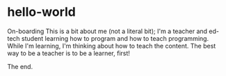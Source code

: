 # hello-world
On-boarding 
This is a bit about me (not a literal bit); I'm a teacher and ed-tech student learning how to program and how to teach programming. While I'm learning, I'm thinking about how to teach the content. The best way to be a teacher is to be a learner, first!

The end. 
